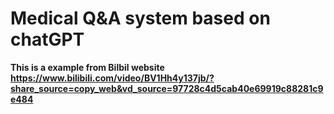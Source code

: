 # Medical Q&A system based on chatGPT

**This is a example from Bilbil website  <https://www.bilibili.com/video/BV1Hh4y137jb/?share_source=copy_web&vd_source=97728c4d5cab40e69919c88281c9e484>**
